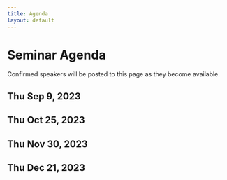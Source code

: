 ```yaml
---
title: Agenda
layout: default
---
```


# Seminar Agenda

Confirmed speakers will be posted to this page as they become available.

## Thu Sep 9, 2023
## Thu Oct 25, 2023
## Thu Nov 30, 2023
## Thu Dec 21, 2023

